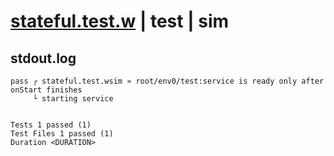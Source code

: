 # [stateful.test.w](../../../../../../examples/tests/sdk_tests/service/stateful.test.w) | test | sim

## stdout.log
```log
pass ┌ stateful.test.wsim » root/env0/test:service is ready only after onStart finishes
     └ starting service
 
 
Tests 1 passed (1)
Test Files 1 passed (1)
Duration <DURATION>
```

